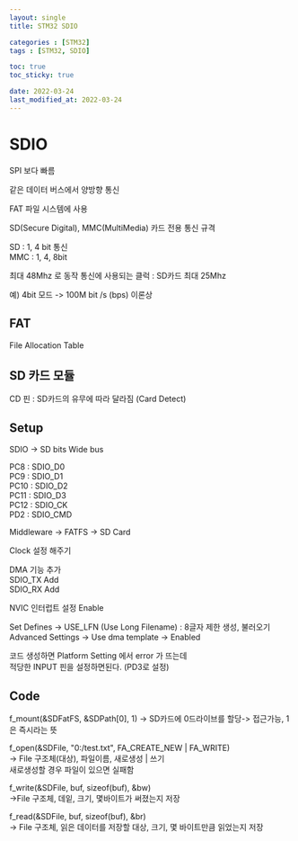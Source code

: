 ```yaml
---
layout: single
title: STM32 SDIO

categories : [STM32]
tags : [STM32, SDIO]

toc: true
toc_sticky: true

date: 2022-03-24
last_modified_at: 2022-03-24
---
```


# SDIO

SPI 보다 빠름  

같은 데이터 버스에서 양방향 통신

FAT 파일 시스템에 사용  
  
SD(Secure Digital), MMC(MultiMedia) 카드 전용 통신 규격  
  
SD : 1, 4 bit 통신  
MMC : 1, 4, 8bit    
  
최대 48Mhz 로 동작
통신에 사용되는 클럭 : SD카드 최대 25Mhz  

예) 4bit 모드 -> 100M bit /s (bps) 이론상  



## FAT 

File Allocation Table  

## SD 카드 모듈

CD 핀 : SD카드의 유무에 따라 달라짐 (Card Detect)


## Setup

SDIO -> SD bits Wide bus  

PC8  : SDIO_D0  
PC9  : SDIO_D1  
PC10 : SDIO_D2  
PC11 : SDIO_D3  
PC12 : SDIO_CK  
PD2  : SDIO_CMD  

Middleware -> FATFS -> SD Card  

Clock 설정 해주기  
  
<SDIO>  
  
DMA 기능 추가    
SDIO_TX Add  
SDIO_RX Add  
  
NVIC 인터럽트 설정 Enable  

<FATFS>  
  
Set Defines -> USE_LFN (Use Long Filename) : 8글자 제한 생성, 불러오기  
Advanced Settings -> Use dma template -> Enabled  

코드 생성하면 Platform Setting 에서 error 가 뜨는데  
적당한 INPUT 핀을 설정하면된다. (PD3로 설정)  

  
  
## Code
  
f_mount(&SDFatFS, &SDPath[0], 1) -> SD카드에 0드라이브를 할당-> 접근가능, 1은 즉시라는 뜻   
  
f_open(&SDFile, "0:/test.txt", FA_CREATE_NEW | FA_WRITE)  
-> File 구조체(대상), 파일이름,  새로생성 | 쓰기  
새로생성할 경우 파일이 있으면 실패함  
  
f_write(&SDFile, buf, sizeof(buf), &bw)  
->File 구조체, 데잍, 크기, 몇바이트가 써졌는지 저장  
  
  
f_read(&SDFile, buf, sizeof(buf), &br)  
-> File 구조체, 읽은 데이터를 저장할 대상, 크기, 몇 바이트만큼 읽었는지 저장  
